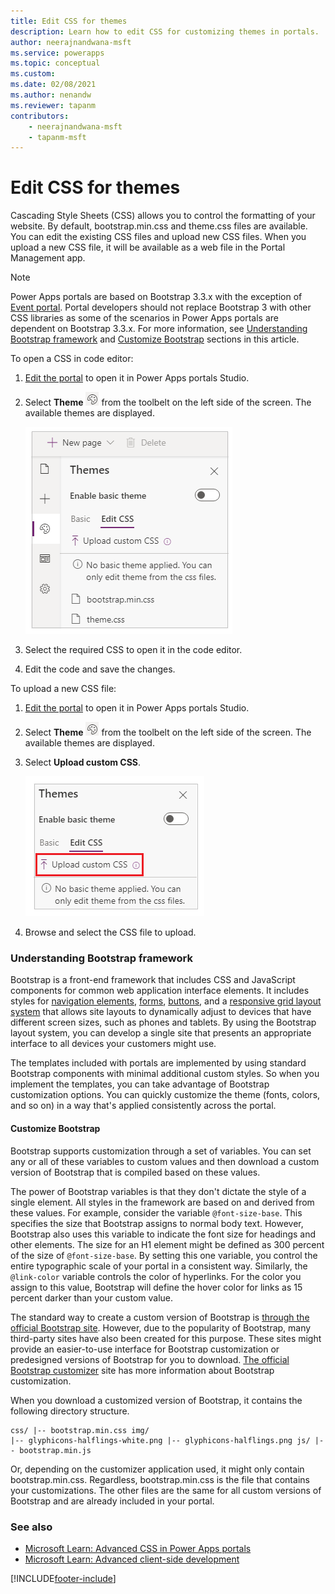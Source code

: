 ```yaml
---
title: Edit CSS for themes
description: Learn how to edit CSS for customizing themes in portals.
author: neerajnandwana-msft
ms.service: powerapps
ms.topic: conceptual
ms.custom: 
ms.date: 02/08/2021
ms.author: nenandw
ms.reviewer: tapanm
contributors:
    - neerajnandwana-msft
    - tapanm-msft
---
```


# Edit CSS for themes

Cascading Style Sheets (CSS) allows you to control the formatting of your website. By default, bootstrap.min.css and theme.css files are available. You can edit the existing CSS files and upload new CSS files. When you upload a new CSS file, it will be available as a web file in the Portal Management app.

> [!NOTE]
> Power Apps portals are based on Bootstrap 3.3.x with the exception of [Event portal](/dynamics365/marketing/developer/event-management-web-application). Portal developers should not replace Bootstrap 3 with other CSS libraries as some of the scenarios in Power Apps portals are dependent on Bootstrap 3.3.x. For more information, see [Understanding Bootstrap framework](#understanding-bootstrap-framework) and [Customize Bootstrap](#customize-bootstrap) sections in this article.

To open a CSS in code editor:

1.  [Edit the portal](manage-existing-portals.md#edit) to open it in Power Apps portals Studio.  

2.  Select **Theme** ![Theme icon](media/theme-icon.png "Theme icon") from the toolbelt on the left side of the screen. The available themes are displayed.  

    ![Theme](./media/edit-css/themes.png)

3.  Select the required CSS to open it in the code editor.

4.  Edit the code and save the changes.

To upload a new CSS file:

1.  [Edit the portal](manage-existing-portals.md#edit) to open it in Power Apps portals Studio.  

2.  Select **Theme** ![Theme icon](media/theme-icon.png "Theme icon") from the toolbelt on the left side of the screen. The available themes are displayed.  

3. Select **Upload custom CSS**.

    ![Upload custom CSS](./media/edit-css/upload-custom-css.png) 

4. Browse and select the CSS file to upload.

### Understanding Bootstrap framework

Bootstrap is a front-end framework that includes CSS and JavaScript components for common web application interface elements. It includes styles for [navigation elements](https://getbootstrap.com/components/#nav), [forms](https://getbootstrap.com/css/#forms), [buttons](https://getbootstrap.com/css/#buttons), and a [responsive grid layout system](https://getbootstrap.com/css/#grid) that allows site layouts to dynamically adjust to devices that have different screen sizes, such as phones and tablets. By using the Bootstrap layout system, you can develop a single site that presents an appropriate interface to all devices your customers might use.

The templates included with portals are implemented by using standard Bootstrap components with minimal additional custom styles. So when you implement the templates, you can take advantage of Bootstrap customization options. You can quickly customize the theme (fonts, colors, and so on) in a way that's applied consistently across the portal.

#### Customize Bootstrap

Bootstrap supports customization through a set of variables. You can set any or all of these variables to custom values and then download a custom version of Bootstrap that is compiled based on these values.

The power of Bootstrap variables is that they don't dictate the style of a single element. All styles in the framework are based on and derived from these values. For example, consider the variable `@font-size-base`. This specifies the size that Bootstrap assigns to normal body text. However, Bootstrap also uses this variable to indicate the font size for headings and other elements. The size for an H1 element might be defined as 300 percent of the size of `@font-size-base`. By setting this one variable, you control the entire typographic scale of your portal in a consistent way. Similarly, the `@link-color` variable controls the color of hyperlinks. For the color you assign to this value, Bootstrap will define the hover color for links as 15 percent darker than your custom value.

The standard way to create a custom version of Bootstrap is [through the official Bootstrap site](https://getbootstrap.com/customize/#less-variables). However, due to the popularity of Bootstrap, many third-party sites have also been created for this purpose. These sites might provide an easier-to-use interface for Bootstrap customization or predesigned versions of Bootstrap for you to download. [The official Bootstrap customizer](https://getbootstrap.com/customize/) site has more information about Bootstrap customization.  

When you download a customized version of Bootstrap, it contains the following directory structure.

```
css/ |-- bootstrap.min.css img/
|-- glyphicons-halflings-white.png |-- glyphicons-halflings.png js/ |-- bootstrap.min.js
```

Or, depending on the customizer application used, it might only contain bootstrap.min.css. Regardless, bootstrap.min.css is the file that contains your customizations. The other files are the same for all custom versions of Bootstrap and are already included in your portal.

### See also

- [Microsoft Learn: Advanced CSS in Power Apps portals](/learn/modules/extend-power-app-portals/4-portal-css)
- [Microsoft Learn: Advanced client-side development](/learn/modules/extend-power-app-portals/5-advanced-portal-development)


[!INCLUDE[footer-include](../../includes/footer-banner.md)]